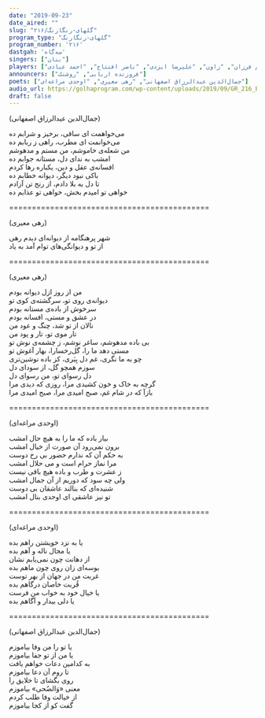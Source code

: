 ```yaml
---
date: "2019-09-23"
date_aired: ""
slug: "گلهای-رنگارنگ/۲۱۶"
program_type: "گلهای-رنگارنگ"
program_number: '۲۱۶'
dastgah: 'سه‌گاه'
singers: ["بنان"]
players: ["محجوبی", "تجویدی", "همایون خرم", "حبیب‌الله بدیعی", "عباس شاپوری", "رحمت‌الله بدیعی", "میرنقیبی", "نعمت‌الله مجید", "سلیم فرزان", "زاون", "علیرضا ایزدی", "ناصر افتتاح", "احمد عبادی"]
announcers: ["فروزنده اربابی", "روشنک"]
poets: ["جمال‌الدین عبدالرزاق اصفهانی", "رهی معیری", "اوحدی مراغه‌ای"]
audio_url: https://golhaprogram.com/wp-content/uploads/2019/09/GR_216_Banan.mp3
draft: false
---
```


(جمال‌الدین عبدالرزاق اصفهانی)  

می‌خواهمت ای ساقی، برخیز و شرابم ده  
می‌خوانمت ای مطرب، راهی ز ربابم ده  
من شعله‌ی خاموشم، من مستم و مدهوشم  
امشب به ندای دل، مستانه جوابم ده  
افسانه‌ی عقل و دین، یکباره رها كردم  
باکی نبود دیگر، دیوانه خطابم ده  
تا دل به بلا دادم، از رنج تن آزادم  
خواهی تو امیدم بخش، خواهی تو عذابم ده  

============================================  

(رهی معیری)  

شهر پر‌هنگامه از دیوانه‌ای دیدم رهی  
از تو و دیوانگی‌های توام آمد به یاد  

============================================  

(رهی معیری)  

من از روز ازل دیوانه بودم  
دیوانه‌ی روی تو، سرگشته‌ی کوی تو  
سرخوش از باده‌ی مستانه بودم  
در عشق و مستی، افسانه بودم  
نالان از تو شد، چنگ و عود من  
تار موی تو، تار و پود من  
بی باده مدهوشم، ساغر نوشم، ز چشمه‌ی نوش تو  
مستی دهد ما را، گل‌رخسارا، بهار آغوش تو  
چو به ما نگری، غم دل بِبَری، کز باده نوشین‌تری  
سوزم همچو گل، از سودای دل  
دل رسوای تو، من رسوای دل  
گرچه به خاک و خون کشیدی مرا، روزی که دیدی مرا  
بازآ که در شام غم، صبح امیدی مرا، صبح امیدی مرا  

============================================  

(اوحدی مراغه‌ای)  

بیار باده که ما را به هیچ حال امشب  
برون نمی‌رود آن صورت از خیال امشب  
به حکم آن که ندارم حضور بی رخ دوست  
مرا نماز حرام است و می حلال امشب  
ز عشرت و طرب و باده هیچ باقی نیست  
ولی چه سود که دوریم از آن جمال امشب  
شنیده‌ای که بنالند عاشقان بی دوست  
تو نیز عاشقی ای اوحدی بنال امشب  

============================================  

(اوحدی مراغه‌ای)  

یا به نزد خویشتن راهم بده  
یا مجال ناله و آهم بده  
از دهانت چون نمی‌یابم نشان  
بوسه‌ای زان روی چون ماهم بده  
غربت من در جهان از بهر توست  
قُربت خاصان درگاهم بده  
یا خیال خود به خواب من فرست  
یا دلی بیدار و آگاهم بده  

============================================  

(جمال‌الدین عبدالرزاق اصفهانی)  

یا تو را من وفا بیاموزم  
یا من از تو جفا بیاموزم  
به کدامین دعات خواهم یافت  
تا روم آن دعا بیاموزم  
روی بگشای تا خلایق را  
معنی «وَالضُحی» بیاموزم  
از خیالت وفا طلب کردم  
گفت کو از کجا بیاموزم  
